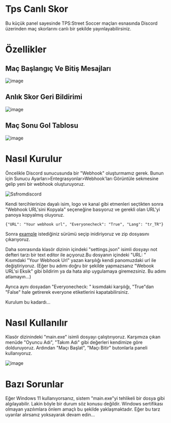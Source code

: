 # Tps Canlı Skor

Bu küçük panel sayesinde TPS:Street Soccer maçları esnasında Discord üzerinden maç skorlarını canlı bir şekilde yayınlayabilirsiniz. 

# Özellikler
## Maç Başlangıç Ve Bitiş Mesajları
![image](https://github.com/POTATOX35/tpscanli/assets/81747015/813c77bb-b62b-4f8f-872d-2f3a0afe6336)

## Anlık Skor Geri Bildirimi
![image](https://github.com/POTATOX35/tpscanli/assets/81747015/2a03c79e-30a4-4ed0-9232-d469f8b6f696)

## Maç Sonu Gol Tablosu
![image](https://github.com/POTATOX35/tpscanli/assets/81747015/b94f9418-a1d8-4050-a602-31498b2639a5)


# Nasıl Kurulur

Öncelikle Discord sunucusunda bir "Webhook" oluşturmamız gerek. Bunun için Sunucu Ayarları>Entegrasyonlar>Webhook'ları Görüntüle
sekmesine gelip yeni bir webhook oluşturuyoruz. 

![Ssfromdiscord](https://github.com/POTATOX35/tpscanli/assets/81747015/e7a35387-2982-4141-9db6-5039f50e1c44)

Kendi tercihlerinize dayalı isim, logo ve kanal gibi etmenleri seçtikten sonra "Webhook URL'sini Kopyala" seçeneğine basıyoruz ve gerekli olan URL'yi panoya kopyalmış oluyoruz. 

    {"URL": "Your webhook url", "Everyonecheck": "True", "Lang": "tr_TR"}

Sonra <a href="http://example.com/" target="_blank">example</a> istediğiniz sürümü seçip inidiriyoruz ve zip dosyasını çıkarıyoruz.

Daha sonrasında klasör dizinin içindeki "settings.json" isimli dosyayı not defteri tarzı bir text editor ile açıyoruz.Bu dosyanın içindeki "URL: " Kısımdaki "Your Webhook Url" yazan karşılığı kendi panomuzdaki url ile değiştiriyoruz.
(Eğer bu adımı doğru bir şekilde yapmazsanız "Webook URL'si Eksik" gibi bildirim ya da hata alıp uygulamaya giremezsiniz. Bu adımı atlamayın...)

Ayrıca aynı dosyadan "Everyonecheck: " kısımdaki karşılığı, "True"dan "False" hale getirerek everyone etiketlerini kapatabilirsiniz.

Kurulum bu kadardı...

# Nasıl Kullanılır

Klasör dizinindeki "main.exe" isimli dosyayı çalıştırıyoruz. Karşımıza çıkan menüde "Oyuncu Adı", "Takım Adı" gibi değerleri kendimize göre dolduruyoruz. Ardından "Maçı Başlat", "Maçı Bitir" butonlarla paneli kullanıyoruz.

![image](https://github.com/POTATOX35/tpscanli/assets/81747015/4c840f36-fd3d-4641-92c2-45a0e636ba58)

# Bazı Sorunlar

Eğer Windows 11 kullanıyorsanız, sistem "main.exe"yi tehlikeli bir dosya gibi algılayabilir. Lakin böyle bir durum söz konusu değildir. Windows sertifikası olmayan yazılımlara önlem amaçlı bu şekilde yaklaşmaktadır. Eğer bu tarz uyarılar alırsanız yoksayarak devam edin...
